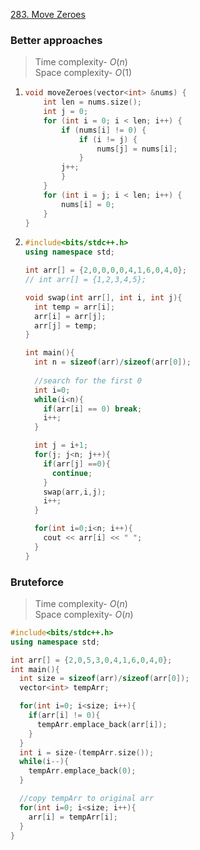 [283. Move Zeroes](https://leetcode.com/problems/move-zeroes/description/)

### Better approaches
> Time complexity- $O(n)$  
> Space complexity- $O(1)$ 
1.  ```cpp
    void moveZeroes(vector<int> &nums) {
        int len = nums.size();
        int j = 0;
        for (int i = 0; i < len; i++) {
            if (nums[i] != 0) {
                if (i != j) {
                    nums[j] = nums[i];
                }
            j++;
            }
        }
        for (int i = j; i < len; i++) {
            nums[i] = 0;
        }
    }
    ```
2.  ```cpp
    #include<bits/stdc++.h>
    using namespace std;

    int arr[] = {2,0,0,0,0,4,1,6,0,4,0};
    // int arr[] = {1,2,3,4,5};

    void swap(int arr[], int i, int j){
      int temp = arr[i];
      arr[i] = arr[j];
      arr[j] = temp;
    }

    int main(){
      int n = sizeof(arr)/sizeof(arr[0]);
      
      //search for the first 0
      int i=0;
      while(i<n){
        if(arr[i] == 0) break;
        i++;
      }

      int j = i+1;
      for(j; j<n; j++){
        if(arr[j] ==0){
          continue;
        }
        swap(arr,i,j);
        i++;
      }

      for(int i=0;i<n; i++){
        cout << arr[i] << " ";
      }
    }
    ```

### Bruteforce
> Time complexity- $O(n)$  
> Space complexity- $O(n)$
```cpp
#include<bits/stdc++.h>
using namespace std;

int arr[] = {2,0,5,3,0,4,1,6,0,4,0};
int main(){
  int size = sizeof(arr)/sizeof(arr[0]);
  vector<int> tempArr;

  for(int i=0; i<size; i++){
    if(arr[i] != 0){
      tempArr.emplace_back(arr[i]);
    }
  }
  int i = size-(tempArr.size());
  while(i--){
    tempArr.emplace_back(0);
  }

  //copy tempArr to original arr
  for(int i=0; i<size; i++){
    arr[i] = tempArr[i];
  }
}
```